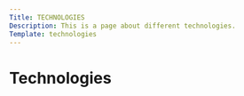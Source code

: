 ```yaml
---
Title: TECHNOLOGIES
Description: This is a page about different technologies.
Template: technologies
---
```


Technologies
=============